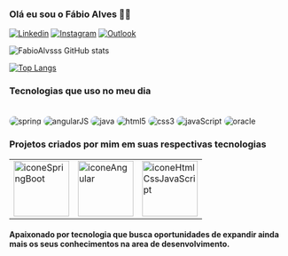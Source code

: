 ### Olá eu sou o Fábio Alves 👋🏼
[![Linkedin](    https://img.shields.io/badge/LinkedIn-0077B5?style=for-the-badge&logo=linkedin&logoColor=white)](https://www.linkedin.com/in/fabio-alves-515390155/)
[![Instagram](https://img.shields.io/badge/Instagram-E4405F?style=for-the-badge&logo=instagram&logoColor=white)](https://www.instagram.com/fabio_alvss)
[![Outlook](https://img.shields.io/badge/Microsoft_Outlook-0078D4?style=for-the-badge&logo=microsoft-outlook&logoColor=white)](mailto:fabio_alvss@outlook.com)
 

![FabioAlvsss GitHub stats](https://github-readme-stats.vercel.app/api?username=FabioAlvsss&show_icons=true&theme=tokyonight)

[![Top Langs](https://github-readme-stats.vercel.app/api/top-langs/?username=FabioAlvsss&layout=donut)](https://github.com/anuraghazra/github-readme-stats)

### Tecnologias que uso no meu dia

<div style = "display:inline_block"> </br>
<img style= "border-radius:20px; margin-top:2px" align="center" alt ="spring" src="https://img.shields.io/badge/Spring-6DB33F?style=for-the-badge&logo=spring&logoColor=white">
<img style= "border-radius:20px; margin-top:2px" align="center" alt ="angularJS" src="https://img.shields.io/badge/AngularJS-E23237?style=for-the-badge&logo=angularjs&logoColor=white">
<img  style= "border-radius:20px; margin-top:2px" align="center" alt ="java" src="https://img.shields.io/badge/Java-ED8B00?style=for-the-badge&logo=openjdk&logoColor=white">
<img style= "border-radius:20px; margin-top:2px" align="center" alt ="html5" src="https://img.shields.io/badge/HTML5-E34F26?style=for-the-badge&logo=html5&logoColor=white">
<img  style= "border-radius:20px; margin-top:2px" align="center" alt ="css3" src="https://img.shields.io/badge/CSS3-1572B6?style=for-the-badge&logo=css3&logoColor=white">
<img style= "border-radius:20px; margin-top:2px" align="center" alt ="javaScript" src="https://img.shields.io/badge/JavaScript-F7DF1E?style=for-the-badge&logo=javascript&logoColor=black">
<img  style= "border-radius:20px; margin-top:2px" align="center" alt ="oracle" src="https://img.shields.io/badge/Oracle-F80000?style=for-the-badge&logo=oracle&logoColor=black">
</div>

### Projetos criados por mim em suas respectivas tecnologias
<div>
 <table>
  <tr>
    <td><a href="https://github.com/FabioAlvsss/Projetos/tree/main/SpringBoot"><img src="https://www.remoterocketship.com/_next/image?url=%2Fimages%2Fblog%2FSpring%20Boot-icon-for-blog.jpg&w=640&q=75" style="width:100px;height:100px;" alt="iconeSpringBoot"></a></td>
    <td><a href="link2"><img src="https://www.svgrepo.com/show/353398/angular.svg" style="width:100px;height:100px;" alt="iconeAngular"></a></td>
    <td><a href="https://github.com/FabioAlvsss/verbalEasy"><img src="https://thumbs.dreamstime.com/b/vector-collection-web-development-shield-signs-html-css-javascript-isolated-icons-white-background-38571884.jpg" style="width:100px;height:100px;" alt="iconeHtmlCssJavaScript"></a></td>
  </tr>
</table>

</div>


#### Apaixonado por tecnologia que busca oportunidades de expandir ainda mais os seus conhecimentos na area de desenvolvimento.
